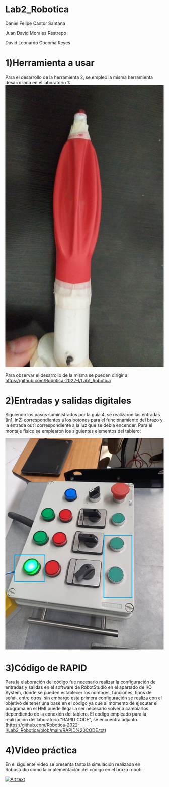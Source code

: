 # Lab2_Robotica

Daniel Felipe Cantor Santana

Juan David Morales Restrepo

David Leonardo Cocoma Reyes 



# 1)Herramienta a usar
Para el desarrollo de la herramienta 2, se empleó la misma herramienta desarrollada en el laboratorio 1:
![Imagen 1](https://github.com/Robotica-2022-I/Lab2_Robotica/blob/main/Bomba.jpg)

Para observar el desarrollo de la misma se pueden dirigir a:
https://github.com/Robotica-2022-I/Lab1_Robotica


# 2)Entradas y salidas digitales
Siguiendo los pasos suministrados por la guia 4, se realizaron las entradas (in1, in2) correspondientes a los botones para el funcionamiento del brazo y la entrada out1 correspondiente a la luz que se debia encender. Para el montaje físico se emplearon los siguientes elementos del tablero:

![Imagen 2](https://github.com/Robotica-2022-I/Lab2_Robotica/blob/main/Panel_de_control.jpg)

# 3)Código de RAPID
Para la elaboración del código fue necesario realizar la configuración de entradas y salidas en el software de RobotStudio en el apartado de I/O System, donde se pueden establecer los nombres, funciones, tipos de señal, entre otros. sin embargo esta primera configuración se realiza con el objetivo de tener una base en el código ya que al momento de ejecutar el programa en el HMI puede llegar a ser necesario volver a cambiarlos dependiendo de la conexión del tablero.
El código empleado para la realización del laboratorio "RAPID CODE", se encuentra adjunto.
(https://github.com/Robotica-2022-I/Lab2_Robotica/blob/main/RAPID%20CODE.txt)

# 4)Video práctica
En el siguiente video se presenta tanto la simulación realizada en Robostudio como la implementación del código en el brazo robot: 

[![Alt text](https://img.youtube.com/vi/YbTLwwgagL8/0.jpg)](https://www.youtube.com/watch?v=YbTLwwgagL8)


